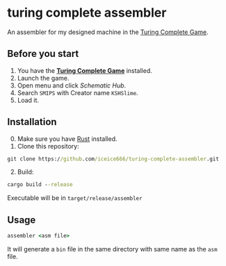 # turing complete assembler

An assembler for my designed machine in the [Turing Complete Game].

## Before you start

1. You have the **[Turing Complete Game]** installed.
2. Launch the game.
3. Open menu and click *Schematic Hub*.
4. Search `SMIPS` with Creator name `KSHSlime`.
5. Load it.

## Installation

0. Make sure you have [Rust] installed.
1. Clone this repository:
```cmd
git clone https://github.com/iceice666/turing-complete-assembler.git
```
2. Build:
```cmd
cargo build --release
```

Executable will be in `target/release/assembler`

## Usage

```cmd
assembler <asm file>
```
It will generate a `bin` file in the same directory with same name as the `asm` file.

<!-- just a line -->
[Turing Complete Game]: https://store.steampowered.com/app/1444480/Turing_Complete/
[Rust]: https://www.rust-lang.org/
